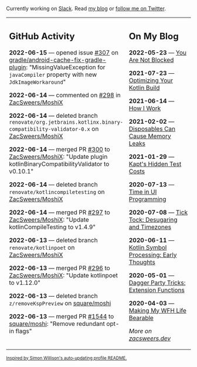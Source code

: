 Currently working on [Slack](https://slack.com/). Read [my blog](https://zacsweers.dev/) or [follow me on Twitter](https://twitter.com/ZacSweers).

<table><tr><td valign="top" width="60%">

## GitHub Activity
<!-- githubActivity starts -->
**2022-06-15** — opened issue [#307](https://github.com/gradle/android-cache-fix-gradle-plugin/issues/307) on [gradle/android-cache-fix-gradle-plugin](https://github.com/gradle/android-cache-fix-gradle-plugin): "MissingValueException for `javaCompiler` property with new `JdkImageWorkaround`"

**2022-06-14** — commented on [#298](https://github.com/ZacSweers/MoshiX/issues/298#issuecomment-1155170510) in [ZacSweers/MoshiX](https://github.com/ZacSweers/MoshiX)

**2022-06-14** — deleted branch `renovate/org.jetbrains.kotlinx.binary-compatibility-validator-0.x` on [ZacSweers/MoshiX](https://github.com/ZacSweers/MoshiX)

**2022-06-14** — merged PR [#300](https://github.com/ZacSweers/MoshiX/pull/300) to [ZacSweers/MoshiX](https://github.com/ZacSweers/MoshiX): "Update plugin kotlinBinaryCompatibilityValidator to v0.10.1"

**2022-06-14** — deleted branch `renovate/kotlincompiletesting` on [ZacSweers/MoshiX](https://github.com/ZacSweers/MoshiX)

**2022-06-14** — merged PR [#297](https://github.com/ZacSweers/MoshiX/pull/297) to [ZacSweers/MoshiX](https://github.com/ZacSweers/MoshiX): "Update kotlinCompileTesting to v1.4.9"

**2022-06-13** — deleted branch `renovate/kotlinpoet` on [ZacSweers/MoshiX](https://github.com/ZacSweers/MoshiX)

**2022-06-13** — merged PR [#296](https://github.com/ZacSweers/MoshiX/pull/296) to [ZacSweers/MoshiX](https://github.com/ZacSweers/MoshiX): "Update kotlinpoet to v1.12.0"

**2022-06-13** — deleted branch `z/removeKspPreview` on [square/moshi](https://github.com/square/moshi)

**2022-06-13** — merged PR [#1544](https://github.com/square/moshi/pull/1544) to [square/moshi](https://github.com/square/moshi): "Remove redundant opt-in flags"
<!-- githubActivity ends -->
</td><td valign="top" width="40%">

## On My Blog
<!-- blog starts -->
**2022-05-23** — [You Are Not Blocked](https://www.zacsweers.dev/you-are-not-blocked/)

**2021-07-23** — [Optimizing Your Kotlin Build](https://www.zacsweers.dev/optimizing-your-kotlin-build/)

**2021-06-14** — [How I Work](https://www.zacsweers.dev/how-i-work/)

**2021-02-02** — [Disposables Can Cause Memory Leaks](https://www.zacsweers.dev/disposables-can-cause-memory-leaks/)

**2021-01-29** — [Kapt's Hidden Test Costs](https://www.zacsweers.dev/kapts-hidden-test-costs/)

**2020-07-13** — [Time in UI Programming](https://www.zacsweers.dev/time-in-ui/)

**2020-07-08** — [Tick Tock: Desugaring and Timezones](https://www.zacsweers.dev/ticktock-desugaring-timezones/)

**2020-06-11** — [Kotlin Symbol Processing: Early Thoughts](https://www.zacsweers.dev/kotlin-symbol-processor-early-thoughts/)

**2020-05-01** — [Dagger Party Tricks: Extension Functions](https://www.zacsweers.dev/dagger-party-tricks-extension-functions/)

**2020-04-03** — [Making My WFH Life Bearable](https://www.zacsweers.dev/making-wfh-life-bearable/)
<!-- blog ends -->
_More on [zacsweers.dev](https://zacsweers.dev/)_
</td></tr></table>

<sub><a href="https://simonwillison.net/2020/Jul/10/self-updating-profile-readme/">Inspired by Simon Willison's auto-updating profile README.</a></sub>